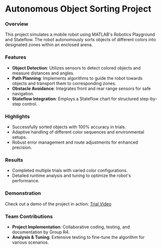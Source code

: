 # Autonomous Object Sorting Project

### Overview
This project simulates a mobile robot using MATLAB's Robotics Playground and Stateflow. The robot autonomously sorts objects of different colors into designated zones within an enclosed arena.

### Features
- **Object Detection**: Utilizes sensors to detect colored objects and measure distances and angles.
- **Path Planning**: Implements algorithms to guide the robot towards objects and transport them to corresponding zones.
- **Obstacle Avoidance**: Integrates front and rear range sensors for safe navigation.
- **Stateflow Integration**: Employs a Stateflow chart for structured step-by-step control.

### Highlights
- Successfully sorted objects with 100% accuracy in trials.
- Adaptive handling of different color sequences and environmental setups.
- Robust error management and route adjustments for enhanced precision.

### Results
- Completed multiple trials with varied color configurations.
- Detailed runtime analysis and tuning to optimize the robot's performance.

### Demonstration
Check out a demo of the project in action:
[Trial Video](https://youtu.be/GjHFHPD27Xs)

### Team Contributions
- **Project Implementation**: Collaborative coding, testing, and documentation by Group R4.
- **Analysis & Tuning**: Extensive testing to fine-tune the algorithm for various scenarios.
